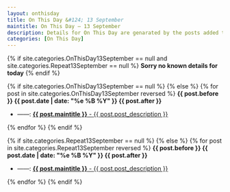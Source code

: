 ```yaml
---
layout: onthisday
title: On This Day &#124; 13 September
maintitle: On This Day — 13 September
description: Details for On This Day are genarated by the posts added to the website so the content is subject to changes/updates over time.
categories: [On This Day]
---
```


{% if site.categories.OnThisDay13September == null and site.categories.Repeat13September == null %}
<strong>Sorry no known details for today</strong>
{% endif %}

{% if site.categories.OnThisDay13September == null %}
{% else %}
{% for post in site.categories.OnThisDay13September reversed %}
<strong>{{ post.before }} {{ post.date | date: "%e %B %Y" }} {{ post.after }}</strong>
<ul>
<li> ——: <a href="{{ post.url }}"><strong>{{ post.maintitle }}</strong> - {{ post.post_description }}</a></li>
</ul>
{% endfor %}
{% endif %}

{% if site.categories.Repeat13September == null %}
{% else %}
{% for post in site.categories.Repeat13September reversed %}
<strong>{{ post.before }} {{ post.date | date: "%e %B %Y" }} {{ post.after }}</strong>
<ul>
<li> ——: <a href="{{ post.url }}"><strong>{{ post.maintitle }}</strong> - {{ post.post_description }}</a></li>
</ul>
{% endfor %}
{% endif %}
